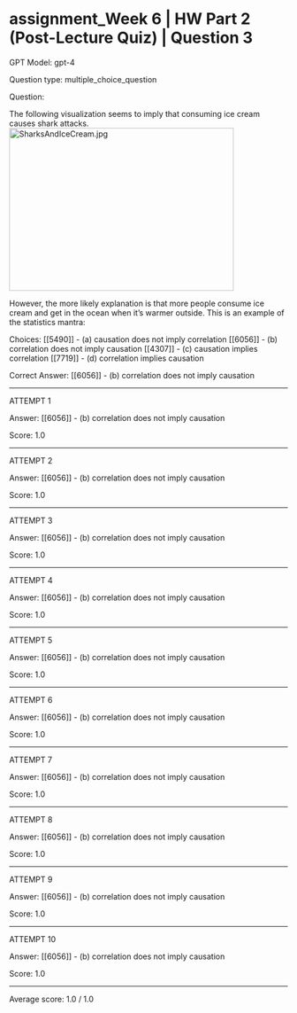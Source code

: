 # assignment_Week 6 | HW Part 2 (Post-Lecture Quiz) | Question 3

GPT Model: gpt-4

Question type: multiple_choice_question

Question:
<div><p>The following visualization seems to imply that <span>consuming ice cream causes shark attacks. </span><span><img src="$IMS-CC-FILEBASE$/Uploaded%20Media/SharksAndIceCream.jpg" alt="SharksAndIceCream.jpg" width="406" height="294"></span></p>
<p><span>However, the more likely explanation is that more people consume ice cream and get in the ocean when it’s warmer outside. This is an example of the statistics mantra:</span></p></div>

Choices:
[[5490]] - (a) causation does not imply correlation
[[6056]] - (b) correlation does not imply causation
[[4307]] - (c) causation implies correlation
[[7719]] - (d) correlation implies causation

Correct Answer:
[[6056]] - (b) correlation does not imply causation

****************************************

ATTEMPT 1

Answer: 
[[6056]] - (b) correlation does not imply causation

Score: 1.0

--------------------

ATTEMPT 2

Answer: 
[[6056]] - (b) correlation does not imply causation

Score: 1.0

--------------------

ATTEMPT 3

Answer: 
[[6056]] - (b) correlation does not imply causation

Score: 1.0

--------------------

ATTEMPT 4

Answer: 
[[6056]] - (b) correlation does not imply causation

Score: 1.0

--------------------

ATTEMPT 5

Answer: 
[[6056]] - (b) correlation does not imply causation

Score: 1.0

--------------------

ATTEMPT 6

Answer: 
[[6056]] - (b) correlation does not imply causation

Score: 1.0

--------------------

ATTEMPT 7

Answer: 
[[6056]] - (b) correlation does not imply causation

Score: 1.0

--------------------

ATTEMPT 8

Answer: 
[[6056]] - (b) correlation does not imply causation

Score: 1.0

--------------------

ATTEMPT 9

Answer: 
[[6056]] - (b) correlation does not imply causation

Score: 1.0

--------------------

ATTEMPT 10

Answer: 
[[6056]] - (b) correlation does not imply causation

Score: 1.0

--------------------

Average score: 1.0 / 1.0
